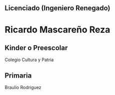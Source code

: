 ## Licenciado (Ingeniero Renegado)
# Ricardo Mascareño Reza

## Kinder o Preescolar
Colegio Cultura y Patria

## Primaria
Braulio Rodriguez